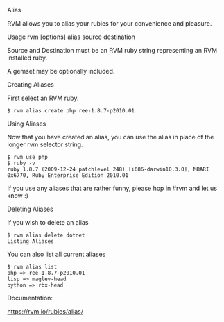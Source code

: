 Alias

  RVM allows you to alias your rubies for your convenience and pleasure.

Usage
  rvm [options] alias source destination

  Source and Destination must be an RVM
  ruby string representing an RVM installed ruby.

  A gemset may be optionally included.

Creating Aliases

  First select an RVM ruby.

    $ rvm alias create php ree-1.8.7-p2010.01

Using Aliases

  Now that you have created an alias, you can use the alias in place of the longer rvm selector string.

    $ rvm use php
    $ ruby -v
    ruby 1.8.7 (2009-12-24 patchlevel 248) [i686-darwin10.3.0], MBARI 0x6770, Ruby Enterprise Edition 2010.01

If you use any aliases that are rather funny, please hop in #rvm and let us know :)

Deleting Aliases

  If you wish to delete an alias

    $ rvm alias delete dotnet
    Listing Aliases

You can also list all current aliases

    $ rvm alias list
    php => ree-1.8.7-p2010.01
    lisp => maglev-head
    python => rbx-head

Documentation:

  https://rvm.io/rubies/alias/

